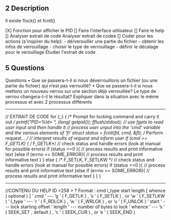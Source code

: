 ## 2 Description
Il existe flock() et fcntl()

[X] Fonction pour afficher le PID
[] Faire l'interface utilisateur
[] Faire le help
[] Analyser extrait de code Analyser extrait de codee
[] Coder pour les actions (s'inspirer du help):
	- dé/verouiller une partie du fichier
	- obtenir les infos de verrouillage
	- choisir le type de verrouillage
	- définir le décalage pour le verouillage
Étudier l'extrait de code

## 5 Questions
Questions
• Que se passera-t-il si nous déverrouillons un fichier (ou une partie du fichier) qui n’est pas
verrouillé?
• Que se passera-t-il si nous mettons un nouveau verrou sur une section déjà verrouillée?
Le type de verrou changera-t-il le résultat? Expliquer dans la situation avec le même processus et avec 2 processus différents

--------------------------------------------------------

// EXTRAIT DE CODE
for (;;) { 
/* Prompt for locking command and carry it out */
printf("PID=%ld> ", (long) getpid());
fflush(stdout);
// use fgets to read user input and then handle it
// process user unput into the 'cmd' variable and the various elements of 'fl' struct
status = fcntl(fd, cmd, &fl);
/* Perform request... */
// interpret results of request and inform user
if (cmd == F_GETLK) { 
/* F_GETLK*/
// check status and handle errors (look at manual for possible errors)
if (status ==0 ){ 
// process results and print informative text
}else if (errno == SOME_ERROR){ 
// process results and print informative text
}
} else { 
/* F_SETLK, F_SETLKW */
// check status and handle errors (look at manual for possible errors)
if (status ==0 ){ 
// process results and print informative text
}else if (errno == SOME_ERROR){ 
// process results and print informative text
}
}
}

---------------------------------------------------------

//CONTENU DU HELP
ID =258 > ?
Format : cmd l_type start length [ whence ( optional ) ]
’ cmd ’ --- ’g ’ ( F_GETLK ) , ’s ’ ( F_SETLK ) , or ’w ’ ( F_SETLKW )
’ l_type ’ --- ’r ’ ( F_RDLCK ) , ’w ’ ( F_WRLCK ) , or ’u ’ ( F_UNLCK )
’ start ’ --- lock starting offset
’ length ’ --- number of bytes to lock
’ whence ’ --- ’s ’ ( SEEK_SET , default ) , ’c ’ ( SEEK_CUR ) , or ’e ’ ( SEEK_END )
